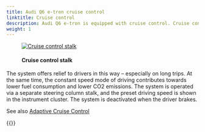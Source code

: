 ```yaml
---
title: Audi Q6 e-tron cruise control
linktitle: Cruise control
description: Audi Q6 e-tron is equipped with cruise control. Cruise control maintains a desired driving speed constantly starting at around 30 km/h (18.6 mph), provided that it can be maintained by engine power and engine braking effects. 
weight: 1
---
```

<!-- markdownlint-disable MD033 -->
<figure>
    <a href="https://media.electrichasgoneaudi.net/multimedia/models/e-tron/technology/drivingassistance/cruisecontrol/cruisecontrolhandle.jpg">
        <img src="https://media.electrichasgoneaudi.net/multimedia/models/e-tron/technology/drivingassistance/cruisecontrol/cruisecontrolhandles.jpg"
        class="img-fluid" alt="Cruise control stalk" title="Cruise control stalk">
    </a>
    <figcaption><h4>Cruise control stalk</h4></figcaption>
</figure>

The system offers relief to drivers in this way – especially on long trips. At the same time, the constant speed mode of driving contributes towards lower fuel consumption and lower CO2 emissions. The system is operated via a separate steering column stalk, and the preset driving speed is shown in the instrument cluster. The system is deactivated when the driver brakes.

See also [Adaptive Cruise Control](../adaptivecruisecontrol/) 

{{<children description="true" />}}
